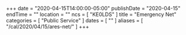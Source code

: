+++
date = "2020-04-15T14:00:00-05:00"
publishDate = "2020-04-15"
endTime = ""
location = ""
ncs = [ "KE0LDS" ]
title = "Emergency Net"
categories = [ "Public Service" ]
dates = [ "" ]
aliases = [ "/cal/2020/04/15/ares-net/" ]
+++
